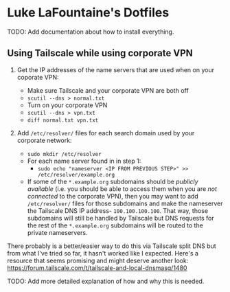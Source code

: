 # Luke LaFountaine's Dotfiles

TODO: Add documentation about how to install everything.

## Using Tailscale while using corporate VPN

   1. Get the IP addresses of the name servers that are used when on your coporate VPN:
      * Make sure Tailscale and your corporate VPN are both off
      * `scutil --dns > normal.txt`
      * Turn on your corporate VPN
      * `scutil --dns > vpn.txt`
      * `diff normal.txt vpn.txt`

   2. Add `/etc/resolver/` files for each search domain used by your corporate network:
      * `sudo mkdir /etc/resolver`
      * For each name server found in in step 1:
          * `sudo echo "nameserver <IP FROM PREVIOUS STEP>" >> /etc/resolver/example.org`
      * If some of the `*.example.org` subdomains should be _publicly available_ (i.e. you
        should be able to access them when you are _not connected_ to the corporate VPN),
        then you may want to add `/etc/resolver/` files for those subdomains and make the
        nameserver the Tailscale DNS IP address- `100.100.100.100`. That way, those
        subdomains will still be handled by Tailscale but DNS requests for the rest of the
        `*.example.org` subdomains will be routed to the private nameservers.

   There probably is a better/easier way to do this via Tailscale split DNS but from what
   I've tried so far, it hasn't worked like I expected. Here's a resource that seems
   promising and might deserve another look:
   https://forum.tailscale.com/t/tailscale-and-local-dnsmasq/1480

TODO: Add more detailed explanation of how and why this is needed.
